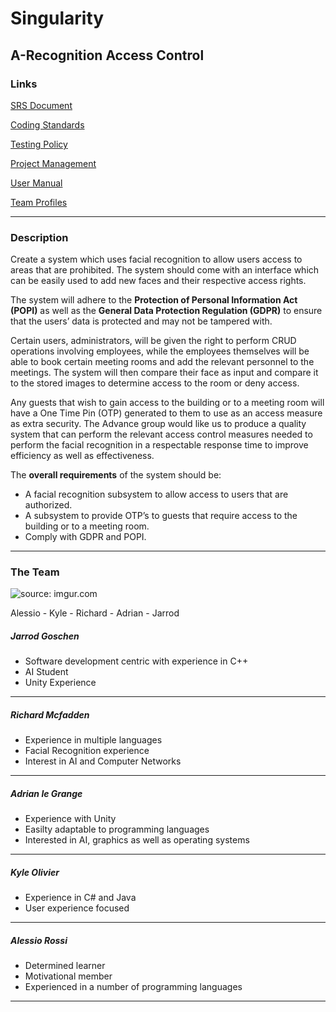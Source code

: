 # Singularity 
## A-Recognition Access Control
### Links 

[SRS Document](https://github.com/cos301-2019-se/A-Recognition/blob/master/Documentation/SRS_Document(23_August2019).pdf)

[Coding Standards](https://github.com/cos301-2019-se/A-Recognition/blob/master/Documentation/CodingStandardsAndGuidlines.pdf)

[Testing Policy](https://github.com/cos301-2019-se/A-Recognition/blob/master/Documentation/Testing_Policy.pdf)

[Project Management](https://app.zenhub.com/workspaces/a-recognition-5cc3f20307a4ab52d27abc9b/board?repos=182155877)

[User Manual](https://github.com/cos301-2019-se/A-Recognition/blob/master/Documentation/A-Recognition-UserManaul(Demo%204).pdf)

[Team Profiles](google.com)

---

### Description 
Create a system which uses facial recognition to allow users access to areas that are prohibited. The system should come with an interface which can be easily used to add new faces and their respective access rights.

The system will adhere to the **Protection of Personal Information Act (POPI)** as well as the **General Data Protection Regulation (GDPR)** to ensure that the users’ data is protected and may not be tampered with. 

Certain users, administrators, will be given the right to perform CRUD operations involving employees, while the employees themselves will be able to book certain meeting rooms and add the relevant personnel to the meetings. The system will then compare their face as input and compare it to the stored images to determine access to the room or deny access.

Any guests that wish to gain access to the building or to a meeting room will have a One Time Pin (OTP) generated to them to use as an access measure as extra security. The Advance group would like us to produce a quality system that can perform the relevant access control measures needed to perform the facial recognition in a respectable response time to improve efficiency as well as effectiveness.

The **overall requirements** of the system should be:
- A facial recognition subsystem to allow access to users that are authorized.
- A subsystem to provide OTP’s to guests that require access to the building or to a meeting room.
- Comply with GDPR and POPI.

---

### The Team
<img src="https://i.imgur.com/y2iKVw1m.jpg" title="source: imgur.com" />

Alessio - Kyle - Richard - Adrian - Jarrod

##### Jarrod Goschen
- Software development centric with experience in C++
- AI Student
- Unity Experience

---

##### Richard Mcfadden
- Experience in multiple languages
- Facial Recognition experience
- Interest in AI and Computer Networks

---

##### Adrian le Grange
- Experience with Unity
- Easilty adaptable to programming languages
- Interested in AI, graphics as well as operating systems

---

##### Kyle Olivier
- Experience in C# and Java
- User experience focused

---

##### Alessio Rossi
- Determined learner
- Motivational member
- Experienced in a number of programming languages

---
